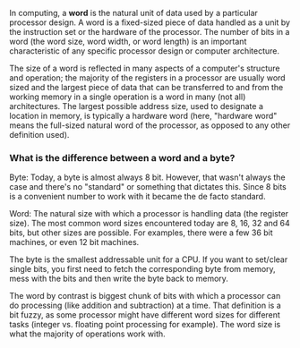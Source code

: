 In computing, a __word__ is the natural unit of data used by a particular processor design. A word is a fixed-sized piece of data handled as a unit by the instruction set or the hardware of the processor. The number of bits in a word (the word size, word width, or word length) is an important characteristic of any specific processor design or computer architecture.

The size of a word is reflected in many aspects of a computer's structure and operation; the majority of the registers in a processor are usually word sized and the largest piece of data that can be transferred to and from the working memory in a single operation is a word in many (not all) architectures. The largest possible address size, used to designate a location in memory, is typically a hardware word (here, "hardware word" means the full-sized natural word of the processor, as opposed to any other definition used).

### What is the difference between a word and a byte?

Byte: Today, a byte is almost always 8 bit. However, that wasn't always the case and there's no "standard" or something that dictates this. Since 8 bits is a convenient number to work with it became the de facto standard.

Word: The natural size with which a processor is handling data (the register size). The most common word sizes encountered today are 8, 16, 32 and 64 bits, but other sizes are possible. For examples, there were a few 36 bit machines, or even 12 bit machines.

The byte is the smallest addressable unit for a CPU. If you want to set/clear single bits, you first need to fetch the corresponding byte from memory, mess with the bits and then write the byte back to memory.

The word by contrast is biggest chunk of bits with which a processor can do processing (like addition and subtraction) at a time. That definition is a bit fuzzy, as some processor might have different word sizes for different tasks (integer vs. floating point processing for example). The word size is what the majority of operations work with.
